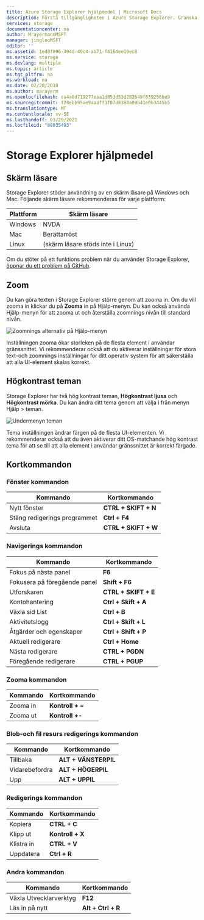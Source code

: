 ```yaml
---
title: Azure Storage Explorer hjälpmedel | Microsoft Docs
description: Förstå tillgängligheten i Azure Storage Explorer. Granska vilka skärm läsare som är tillgängliga, zoomnings funktioner, hög kontrast teman och kortkommandon.
services: storage
documentationcenter: na
author: MrayermannMSFT
manager: jinglouMSFT
editor: ''
ms.assetid: 1ed0f096-494d-49c4-ab71-f4164ee19ec8
ms.service: storage
ms.devlang: multiple
ms.topic: article
ms.tgt_pltfrm: na
ms.workload: na
ms.date: 02/20/2018
ms.author: marayerm
ms.openlocfilehash: ca4a8d719277eaa1d853d53d282649f839256be9
ms.sourcegitcommit: f28ebb95ae9aaaff3f87d8388a09b41e0b3445b5
ms.translationtype: MT
ms.contentlocale: sv-SE
ms.lasthandoff: 03/29/2021
ms.locfileid: "88035493"
---
```

# <a name="storage-explorer-accessibility"></a>Storage Explorer hjälpmedel

## <a name="screen-readers"></a>Skärm läsare

Storage Explorer stöder användning av en skärm läsare på Windows och Mac. Följande skärm läsare rekommenderas för varje plattform:

Plattform | Skärm läsare
---------|--------------
Windows  | NVDA
Mac      | Berättarröst
Linux    | (skärm läsare stöds inte i Linux)

Om du stöter på ett funktions problem när du använder Storage Explorer, [öppnar du ett problem på GitHub](https://github.com/Microsoft/AzureStorageExplorer/issues).

## <a name="zoom"></a>Zoom

Du kan göra texten i Storage Explorer större genom att zooma in. Om du vill zooma in klickar du på **Zooma** in på Hjälp-menyn. Du kan också använda Hjälp-menyn för att zooma ut och återställa zoomnings nivån till standard nivån.

![Zoomnings alternativ på Hjälp-menyn][0]

Inställningen zooma ökar storleken på de flesta element i användar gränssnittet. Vi rekommenderar också att du aktiverar inställningar för stora text-och zoomnings inställningar för ditt operativ system för att säkerställa att alla UI-element skalas korrekt.

## <a name="high-contrast-themes"></a>Högkontrast teman

Storage Explorer har två hög kontrast teman, **Högkontrast ljusa** och **Högkontrast mörka**. Du kan ändra ditt tema genom att välja i från menyn Hjälp > teman.

![Undermenyn teman][1]

Tema inställningen ändrar färgen på de flesta UI-elementen. Vi rekommenderar också att du även aktiverar ditt OS-matchande hög kontrast tema för att se till att alla element i användar gränssnittet är korrekt färgade.

## <a name="shortcut-keys"></a>Kortkommandon

### <a name="window-commands"></a>Fönster kommandon

Kommando       | Kortkommando
--------------|--------------------
Nytt fönster    | **CTRL + SKIFT + N**
Stäng redigerings programmet  | **Ctrl + F4**
Avsluta          | **CTRL + SKIFT + W**

### <a name="navigation-commands"></a>Navigerings kommandon

Kommando                | Kortkommando
-----------------------|----------------------
Fokus på nästa panel       | **F6**
Fokusera på föregående panel   | **Shift + F6**
Utforskaren               | **CTRL + SKIFT + E**
Kontohantering     | **Ctrl + Skift + A**
Växla sid List        | **Ctrl + B**
Aktivitetslogg           | **Ctrl + Skift + L**
Åtgärder och egenskaper | **Ctrl + Shift + P**
Aktuell redigerare         | **Ctrl + Home**
Nästa redigerare            | **CTRL + PGDN**
Föregående redigerare        | **CTRL + PGUP**

### <a name="zoom-commands"></a>Zooma kommandon

Kommando  | Kortkommando
---------|------------------
Zooma in  | **Kontroll + =**
Zooma ut | **Kontroll +-**

### <a name="blob-and-file-share-editor-commands"></a>Blob-och fil resurs redigerings kommandon

Kommando | Kortkommando
--------|--------------------
Tillbaka    | **ALT + VÄNSTERPIL**
Vidarebefordra | **ALT + HÖGERPIL**
Upp      | **ALT + UPPIL**

### <a name="editor-commands"></a>Redigerings kommandon

Kommando | Kortkommando
--------|------------------
Kopiera    | **CTRL + C**
Klipp ut     | **Kontroll + X**
Klistra in   | **CTRL + V**
Uppdatera  | **Ctrl + R**

### <a name="other-commands"></a>Andra kommandon

Kommando                | Kortkommando
-----------------------|------------------
Växla Utvecklarverktyg | **F12**
Läs in på nytt                 | **Alt + Ctrl + R**

[0]: ./media/vs-azure-tools-storage-explorer-accessibility/Zoom.png
[1]: ./media/vs-azure-tools-storage-explorer-accessibility/HighContrast.png
